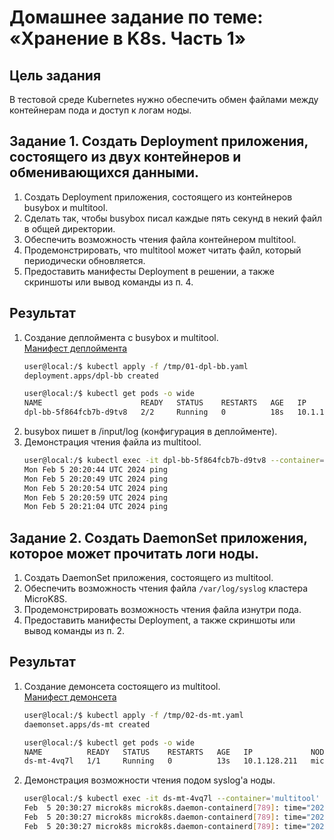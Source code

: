 # Домашнее задание по теме: «Хранение в K8s. Часть 1»

## Цель задания

В тестовой среде Kubernetes нужно обеспечить обмен файлами между контейнерам пода и доступ к логам ноды.

## Задание 1. Создать Deployment приложения, состоящего из двух контейнеров и обменивающихся данными.

1. Создать Deployment приложения, состоящего из контейнеров busybox и multitool.
2. Сделать так, чтобы busybox писал каждые пять секунд в некий файл в общей директории.
3. Обеспечить возможность чтения файла контейнером multitool.
4. Продемонстрировать, что multitool может читать файл, который периодически обновляется.
5. Предоставить манифесты Deployment в решении, а также скриншоты или вывод команды из п. 4.

## Результат

1. Создание деплоймента с busybox и multitool.  
    [Манифест деплоймента](./01_dpl-bb.yaml)
    ```bash
    user@local:/$ kubectl apply -f /tmp/01-dpl-bb.yaml 
    deployment.apps/dpl-bb created
    
    user@local:/$ kubectl get pods -o wide
    NAME                      READY   STATUS    RESTARTS   AGE   IP             NODE       NOMINATED NODE   READINESS GATES
    dpl-bb-5f864fcb7b-d9tv8   2/2     Running   0          18s   10.1.128.209   microk8s   <none>           <none>
    ```
2. busybox пишет в /input/log (конфигурация в деплойменте).
3. Демонстрация чтения файла из multitool.
    ```bash
    user@local:/$ kubectl exec -it dpl-bb-5f864fcb7b-d9tv8 --container='multitool' -- tail -f /output/log
    Mon Feb 5 20:20:44 UTC 2024 ping
    Mon Feb 5 20:20:49 UTC 2024 ping
    Mon Feb 5 20:20:54 UTC 2024 ping
    Mon Feb 5 20:20:59 UTC 2024 ping
    Mon Feb 5 20:21:04 UTC 2024 ping
    ```

## Задание 2. Создать DaemonSet приложения, которое может прочитать логи ноды.

1. Создать DaemonSet приложения, состоящего из multitool.
2. Обеспечить возможность чтения файла `/var/log/syslog` кластера MicroK8S.
3. Продемонстрировать возможность чтения файла изнутри пода.
4. Предоставить манифесты Deployment, а также скриншоты или вывод команды из п. 2.

## Результат

1. Создание демонсета состоящего из multitool.  
    [Манифест демонсета](./02_ds-mt.yaml)
    ```bash
    user@local:/$ kubectl apply -f /tmp/02-ds-mt.yaml 
    daemonset.apps/ds-mt created
    
    user@local:/$ kubectl get pods -o wide
    NAME          READY   STATUS    RESTARTS   AGE   IP             NODE       NOMINATED NODE   READINESS GATES
    ds-mt-4vq7l   1/1     Running   0          13s   10.1.128.211   microk8s   <none>           <none>
    ```
2. Демонстрация возможности чтения подом syslog'а ноды.
    ```bash
    user@local:/$ kubectl exec -it ds-mt-4vq7l --container='multitool' -- tail -f /node-syslog
    Feb  5 20:30:27 microk8s microk8s.daemon-containerd[789]: time="2024-02-05T20:30:27.481347193Z" level=info msg="ImageUpdate event &ImageUpdate{Name:docker.io/wbitt/network-multitool:latest,Labels:map[string]string{io.cri-containerd.image: managed,},XXX_unrecognized:[],}"
    Feb  5 20:30:27 microk8s microk8s.daemon-containerd[789]: time="2024-02-05T20:30:27.485469966Z" level=info msg="ImageUpdate event &ImageUpdate{Name:sha256:713337546be623588ed8ffd6d5e15dd3ccde8e4555ac5c97e5715d03580d2824,Labels:map[string]string{io.cri-containerd.image: managed,},XXX_unrecognized:[],}"
    Feb  5 20:30:27 microk8s microk8s.daemon-containerd[789]: time="2024-02-05T20:30:27.491607902Z" level=info msg="ImageUpdate event &ImageUpdate{Name:docker.io/wbitt/network-multitool:latest,Labels:map[string]string{io.cri-containerd.image: managed,},XXX_unrecognized:[],}"
    ```
